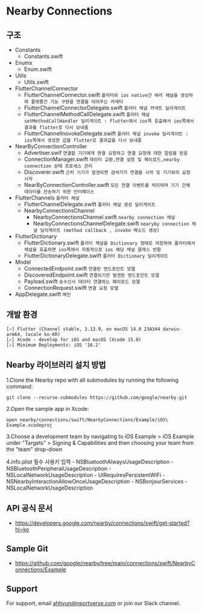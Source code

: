 
# Nearby Connections 

## 구조

- Constants 
    - Constants.swift
- Enums
    - Enum.swift
- Utils
    - Utils.swift    
- FlutterChannelConnector  
    - FlutterChannelConnector.swift  `플러터와 ios native간 여러 채널을 생성하여 플랫폼간 기능 구현을 연결을 이어주는 커넥터` 
    - FlutterChannelConnectorDelegate.swift `플러터 채널 커넥트 딜리게이트`
    - FlutterChannelMethodCallDelegate.swift `플러터 채널 setMethodCallHandler 딜리게이트 : flutter에서 ios쪽 호출해서 ios쪽에서 결과를 flutter로 다시 보내줌` 
    - FlutterChannelInovokeDelegate.swift `플러터 채널 invoke 딜리게이트 : ios쪽에서 생성한 값을 flutter로 결과값을 다시 보내줌`
- NearByConnectionController
    - Advertiser.swif  `연결할 기기에게 연결 요청하고 연결 요청에 대한 알림을 받음` 
    - ConnectionManager.swift `데이터 교환,연결 설정 및 페이로드,nearby connection 상태 프로세스 관리`
    - Discoverer.swift `근처 기기가 발견되면 검색기가 연결을 시작 및 기기와의 요청 시작` 
    - NearByConnectionController.swift `모든 연결 이벤트를 처리하며 기기 간에 데이터를 전송하기 위한 인터페이스`    
- FlutterChannels `플러터 채널` 
    - FlutterChannelDelegate.swift `플러터 채널 생성 딜리게이트` 
    - NearbyConnectionsChannel
        - NearbyConnectionsChannel.swift  `nearby connection 채널` 
        - NearbyConnectionsChannelDelegate.swift  `nearyby connection 채널 딜리게이트 (method callback , invoke 메소드 생성)`
- FlutterDictionary 
    - FlutterDictionary.swift `플러터 채널을 Dictionary 형태로 저장하여 플러터에서 채널을 호출하면 ios쪽에서 자동적으로 ios 해당 채널 클래스 반환`   
    - FlutterDictionaryDelegate.swift `플러터 Dictionary 딜리게이트`  
- Model
    - ConnectedEndpoint.swift `연결된 엔드포인트 모델` 
    - DiscoveredEndpoint.swift `연결되기전 발견한 엔드포인트 모델` 
    - Payload.swift `송수신시 데이터 연결하는 페이로드 모델`
    - ConnectionRequest.swift `연결 요청 모델`
- AppDelegate.swift `메인` 


## 개발 환경 

```
[✓] Flutter (Channel stable, 3.13.9, on macOS 14.0 23A344 darwin-arm64, locale ko-KR)
[✓] Xcode - develop for iOS and macOS (Xcode 15.0)
[✓] Minimum Deployments: iOS '16.2'
```


## Nearby 라이브러리 설치 방법 

1.Clone the Nearby repo with all submodules by running the following command:

`git clone --recurse-submodules https://github.com/google/nearby.git`

2.Open the sample app in Xcode:

`open nearby/connections/swift/NearbyConnections/Example/iOS\ Example.xcodeproj`

3.Choose a development team by navigating to iOS Example > iOS Example under "Targets" > Signing & Capabilities and then choosing your team from the "team" drop-down

4.info.plist 필수 사용키 입력 
    - NSBluetoothAlwaysUsageDescription
    - NSBluetoothPeripheralUsageDescription
    - NSLocalNetworkUsageDescription
    - UIRequiresPersistentWiFi
    - NSNearbyInteractionAllowOnceUsageDescription
    - NSBonjourServices
    - NSLocalNetworkUsageDescription

## API 공식 문서

- https://developers.google.com/nearby/connections/swift/get-started?hl=ko

## Sample Git 

- https://github.com/google/nearby/tree/main/connections/swift/NearbyConnections/Example

## Support 

For support, email ahhyun@nportverse.com or join our Slack channel.

